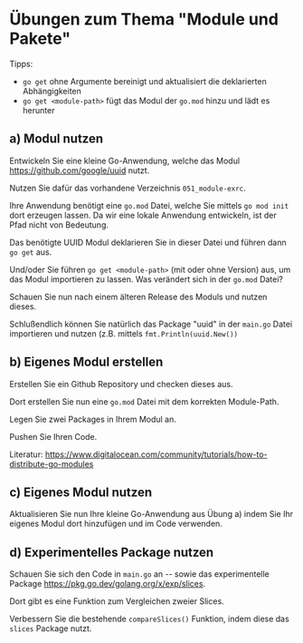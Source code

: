 # Übungen zum Thema "Module und Pakete"

Tipps:
* `go get` ohne Argumente bereinigt und aktualisiert die deklarierten Abhängigkeiten
* `go get <module-path>` fügt das Modul der `go.mod` hinzu und lädt es herunter

## a) Modul nutzen

Entwickeln Sie eine kleine Go-Anwendung, welche das Modul https://github.com/google/uuid nutzt. 

Nutzen Sie dafür das vorhandene Verzeichnis `051_module-exrc`.

Ihre Anwendung benötigt eine `go.mod` Datei, welche Sie mittels `go mod init` dort erzeugen lassen. Da wir eine lokale
Anwendung entwickeln, ist der Pfad nicht von Bedeutung.

Das benötigte UUID Modul deklarieren Sie in dieser Datei und führen dann `go get` aus.

Und/oder Sie führen `go get <module-path>` (mit oder ohne Version) aus, um das Modul importieren zu lassen. 
Was verändert sich in der `go.mod` Datei?

Schauen Sie nun nach einem älteren Release des Moduls und nutzen dieses.

Schlußendlich können Sie natürlich das Package "uuid" in der `main.go` Datei importieren und nutzen (z.B. 
mittels `fmt.Println(uuid.New())`

## b) Eigenes Modul erstellen

Erstellen Sie ein Github Repository und checken dieses aus.

Dort erstellen Sie nun eine `go.mod` Datei mit dem korrekten Module-Path.

Legen Sie zwei Packages in Ihrem Modul an.

Pushen Sie Ihren Code.

Literatur: https://www.digitalocean.com/community/tutorials/how-to-distribute-go-modules

## c) Eigenes Modul nutzen

Aktualisieren Sie nun Ihre kleine Go-Anwendung aus Übung a) indem Sie Ihr eigenes Modul dort hinzufügen und im Code
verwenden.

## d) Experimentelles Package nutzen

Schauen Sie sich den Code in `main.go` an -- sowie das experimentelle Package https://pkg.go.dev/golang.org/x/exp/slices.

Dort gibt es eine Funktion zum Vergleichen zweier Slices.

Verbessern Sie die bestehende `compareSlices()` Funktion, indem diese das `slices` Package nutzt.